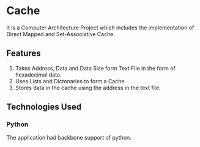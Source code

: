 # Cache <br>
It is a Computer Architecture Project which includes the implementation of Direct Mapped and Set-Associative Cache.<br>

## Features <br>
1. Takes Address, Data and Data Size form Text File in the form of hexadecimal data.
2. Uses Lists and Dictonaries to form a Cache
3. Stores data in the cache using the address in the text file.

## Technologies Used
### Python
The application had backbone support of python.
